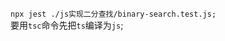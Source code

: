 <!--
 * @Descripttion: 
 * @Author: GXing
 * @Date: 2023-02-18 14:40:37
-->
`npx jest ./js实现二分查找/binary-search.test.js;`  
要用`tsc`命令先把`ts`编译为`js`;